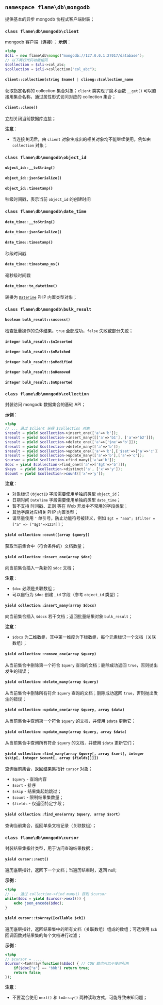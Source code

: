 ## `namespace flame\db\mongodb`
提供基本的异步 mongodb 协程式客户端封装；

### `class flame\db\mongodb\client`
mongodb 客户端（连接）；
**示例**：
``` PHP
<?php
$cli = new flame\db\mongo("mongodb://127.0.0.1:27017/database");
// 以下两行代码功能相同
$collection = $cli->col_abc;
$collection = $cli->collection("col_abc");
```

#### `client::collection(string $name) | clieng::$collection_name`
获取指定名称的 collection 集合对象；`client` 类实现了魔术函数 `__get()` 可以直接用集合名称，通过属性形式访问对应的 collection 集合；

#### `client::close()`
立刻关闭当前数据库连接；

**注意**：
* 当连接关闭后，由 `client` 对象生成出的相关对象均不能继续使用，例如由 `collection` 对象；

### `class flame\db\mongodb\object_id`
#### `object_id::__toString()`
#### `object_id::jsonSerialize()`
#### `object_id::timestamp()`
秒级时间戳，表示当前 `object_id` 的创建时间

### `class flame\db\mongodb\date_time`
#### `date_time::__toString()`
#### `date_time::jsonSerialize()`
#### `date_time::timestamp()`
秒级时间戳
#### `date_time::timestamp_ms()`
毫秒级时间戳
#### `date_time::to_datetime()`
转换为 [`DateTime`](http://php.net/manual/en/class.datetime.php) PHP 内置类型对象；

### `class flame\db\mongodb\bulk_result`
#### `boolean bulk_result::success()`
检查批量操作的总体结果，`true` 全部成功，`false` 失败或部分失败；

#### `integer bulk_result::$nInserted`
#### `integer bulk_result::$nMatched`
#### `integer bulk_result::$nModified`
#### `integer bulk_result::$nRemoved`
#### `integer bulk_result::$nUpserted`

### `class flame\db\mongodb\collection`
封装访问 mongodb 数据集合的基础 API；

**示例**：
``` PHP
<?php
// ... 通过 $client 获得 $collection 对象
$result = yield $collection->insert_one(['a'=>'b']);
$result = yield $collection->insert_many([['a'=>'b1'], ['a'=>'b2']]);
$result = yield $collection->delete_one(['a'=>['$ne'=>'b']]);
$result = yield $collection->delete_many(['a'=>'b']);
$result = yield $collection->update_one(['a'=>'b'],['$set'=>['a'=>'c']]);
$result = yield $collection->update_many(['a'=>'b'],['a'=>'c']);
$cursor = yield $collection->find_many(['a'=>'b']);
$doc = yield $collection->find_one(['a'=>['$gt'=>'b']]);
$keys  = yield $collection->distinct('a', ['x'=>'y']);
$count = yield $collection->count(['x'=>'y']);
```

**注意**：
* 对象标识 `ObjectID` 字段需要使用单独的类型 `object_id`；
* 日期时间 `DateTime` 字段需要使用单独的类型 `date_time`；
* 暂不支持 时间戳、正则 等在 Web 开发中不常用的字段类型；
* 其他字段对应相关 PHP 内置类型；
* 请尽量使用 `'` 单引号，防止功能符号被转义，例如 `$gt = "aaa"; $filter = ["a" => ["$gt"=>1234]]`；

#### `yield collection::count([array $query])`
获取当前集合中（符合条件的）文档数量；

#### `yield collection::insert_one(array $doc)`
向当前集合插入一条新的 `$doc` 文档；

**注意**：
* `$doc` 必须是关联数组；
* 可以自行为 `$doc` 创建 `_id` 字段（参考 `object_id` 类型）；

#### `yield collection::insert_many(array $docs)`
向当前集合插入 `$docs` 若干文档；返回批量结果对象 `bulk_result`；

**注意**：
* `$docs` 为二维数组，其中第一维度为下标数组，每个元素标识一个文档（关联数组）；

#### `yield collection::remove_one(array $query)`
从当前集合中删除第一个符合 `$query` 查询的文档；删除成功返回 `true`，否则抛出发生的错误；

#### `yield collection::delete_many(array $query)`
从当前集合中删除所有符合 `$query` 查询的文档；删除成功返回 `true`，否则抛出发生的错误；

#### `yield collection::update_one(array $query, array $data)`
从当前集合中查询第一个符合 `$query` 的文档，并使用 `$data` 更新它；

#### `yield collection::update_many(array $query, array $data)`
从当前集合中查询所有符合 `$query` 的文档，并使用 `$data` 更新它们；

#### `yield collection::find_many(array $query[, array $sort[, integer $skip[, integer $count[, array $fields]]]])`
查询当前集合，返回结果集指针 `cursor` 对象；
* `$query` - 查询内容
* `$sort`  - 排序
* `$skip`  - 结果集起始跳过；
* `$count` - 限制结果集数量；
* `$fields` - 仅返回特定字段；

#### `yield collection::find_one(array $query, array $sort)`
查询当前集合，返回单条文档记录（关联数组）；


### `class flame\db\mongodb\cursor`
封装结果集指针类型，用于访问查询结果数据；

#### `yield cursor::next()`
遍历底层指针，返回下一个文档；当遍历结束时，返回 null;

**示例**：
``` PHP
<?php
// ... 通过 collection->find_many() 获取 $cursor
while($doc = yield $cursor->next()) {
	echo json_encode($doc);
}
```

#### `yield cursor::toArray([callable $cb])`
遍历底层指针，返回结果集中的所有文档（关联数组）组成的数组；可选使用 `$cb` 回调函数对结果集的每个文档进行过滤；

**示例**：
``` PHP
<?php
// $cursor = .....
$cursor->toArray(function(&$doc) { // COW 故也可以不使用引用
	if($doc["a"] == "bbb") return true;
	return false;
});
```

**注意**：
* 不要混合使用 `next()` 和 `toArray()` 两种读取方式，可能导致未知问题；
